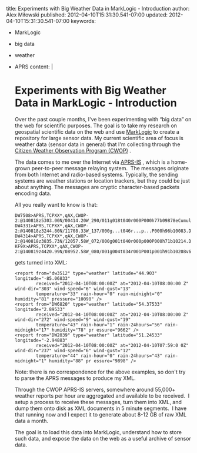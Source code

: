 title: Experiments with Big Weather Data in MarkLogic - Introduction
author: Alex Miłowski
published: 2012-04-10T15:31:30.541-07:00
updated: 2012-04-10T15:31:30.541-07:00
keywords:
- MarkLogic
- big data
- weather
- APRS
content: |

   # Experiments with Big Weather Data in MarkLogic - Introduction

   Over the past couple months, I've been experimenting with  “big data” on the web for scientific purposes. The goal is to take my research on geospatial scientific data on the web and use [MarkLogic](http://www.marklogic.com/) to create a repository for large sensor data. My current scientific area of focus is weather data (sensor data in general) that I'm collecting through the [Citizen Weather Observation Program (CWOP)](http://www.wxqa.com/) .

   The data comes to me over the Internet via [APRS-IS](http://www.aprs-is.net/) , which is a home-grown peer-to-peer message relaying system.  The messages originate from both Internet and radio-based systems. Typically, the sending systems are weather stations or location trackers, but they could be just about anything. The messages are cryptic character-based packets encoding data.

   All you really want to know is that:

   ```
   DW7508>APRS,TCPXX*,qAX,CWOP-2:@140818z5303.00N/00414.20W_290/011g018t040r000P000h77b09878eCumulusDsVP
   DW4331>APRS,TCPXX*,qAX,CWOP-2:@140818z3244.80N/11708.33W_137/000g...t046r...p...P000h96b10083.DsVP
   DW4314>APRS,TCPXX*,qAX,CWOP-2:@140818z3835.73N/12057.58W_072/000g001t040r000p000P000h71b10214.DsVP
   KF9X>APRS,TCPXX*,qAX,CWOP-2:@140819z4420.99N/08952.58W_080/001g004t034r001P001p001h91b10208v6
   ```
   gets turned into XML:

   ```
   <report from="dw3512" type="weather" latitude="44.903" longitude="-85.06833"
           received="2012-04-10T08:00:00Z" at="2012-04-10T08:00:00 Z" wind-dir="303" wind-speed="6" wind-gust="13"
           temperature="33" rain-hour="0" rain-midnight="0" humidity="81" pressure="10098" />
   <report from="DW6820" type="weather" latitude="54.37533" longitude="2.89533"
           received="2012-04-10T08:00:00Z" at="2012-04-10T08:00:00 Z" wind-dir="272" wind-speed="9" wind-gust="19"
           temperature="43" rain-hour="1" rain-24hours="56" rain-midnight="17" humidity="78" pr essure="9662" />
   <report from="DW2039" type="weather" latitude="51.24533" longitude="-2.94883"
           received="2012-04-10T08:00:00Z" at="2012-04-10T07:59:0 0Z" wind-dir="237" wind-speed="6" wind-gust="12"
           temperature="44" rain-hour="0" rain-24hours="43" rain-midnight="1" humidity="88" pr essure="9898" />
   ```
   Note: there is no correspondence for the above examples, so don't try to parse the APRS messages to produce my XML.

   Through the CWOP APRS-IS servers, somewhere around 55,000+ weather reports per hour are aggregated and available to be received.  I setup a process to receive these messages, turn them into XML, and dump them onto disk as XML documents in 5 minute segments.  I have that running now and I expect it to generate about 8-12 GB of raw XML data a month.


   The goal is to load this data into MarkLogic, understand how to store such data, and expose the data on the web as a useful archive of sensor data.
